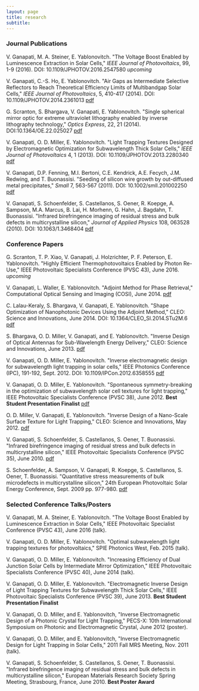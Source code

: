 ```yaml
---
layout: page
title: research
subtitle: 
---
```



### Journal Publications


V. Ganapati, M. A. Steiner, E. Yablonovitch. "The Voltage Boost Enabled by Luminescence Extraction in Solar Cells," *IEEE Journal of Photovoltaics*, 99, 1-9 (2016). DOI: 10.1109/JPHOTOV.2016.2547580
*upcoming*

V. Ganapati, C.-S. Ho, E. Yablonovitch. "Air Gaps as Intermediate Selective Reflectors to Reach Theoretical Efficiency Limits of Multibandgap Solar Cells," *IEEE Journal of Photovoltaics*, 5, 410-417 (2014). DOI: 10.1109/JPHOTOV.2014.2361013
[pdf]("publications/ganapati_jpv_2014.pdf")

G. Scranton, S. Bhargava, V. Ganapati, E. Yablonovitch. "Single spherical mirror optic for extreme ultraviolet lithography enabled by inverse lithography technology," *Optics Express*, 22, 21 (2014). DOI:10.1364/OE.22.025027
[pdf]("publications/scranton_EUV.pdf")

V. Ganapati, O. D. Miller, E. Yablonovitch. "Light Trapping Textures Designed by Electromagnetic Optimization for Subwavelength Thick Solar Cells,"  *IEEE Journal of Photovoltaics* 4, 1 (2013). DOI: 10.1109/JPHOTOV.2013.2280340
[pdf]("publications/ieee_jpv_light_trapping.pdf")

V. Ganapati, D.P. Fenning, M.I. Bertoni, C.E. Kendrick, A.E. Fecych, J.M. Redwing, and T. Buonassisi. "Seeding of silicon wire growth by out-diffused metal precipitates," *Small* 7, 563-567 (2011). DOI: 10.1002/smll.201002250 
[pdf]("publications/Small.pdf")

V. Ganapati, S. Schoenfelder, S. Castellanos, S. Oener, R. Koepge, A. Sampson, M.A. Marcus, B. Lai, H. Morhenn, G. Hahn, J. Bagdahn, T. Buonassisi. "Infrared birefringence imaging of residual stress and bulk defects in multicrystalline silicon," *Journal of Applied Physics* 108, 063528 (2010). DOI: 10.1063/1.3468404
[pdf]("publications/JournalAppliedPhys.pdf")


### Conference Papers


G. Scranton, T. P. Xiao, V. Ganapati, J. Holzrichter, P. F. Peterson, E. Yablonovitch. "Highly Efficient Thermophotovoltaics Enabled by Photon Re-Use," IEEE Photovoltaic Specialists Conference (PVSC 43), June 2016. 
*upcoming*

V. Ganapati, L. Waller, E. Yablonovitch. "Adjoint Method for Phase Retrieval," Computational Optical Sensing and Imaging (COSI), June 2014.
[pdf]("publications/COSI-2014.pdf")

C. Lalau-Keraly, S. Bhargava, V. Ganapati, E. Yablonovitch. "Shape Optimization of Nanophotonic Devices Using the Adjoint Method," CLEO: Science and Innovations, June 2014. DOI: 10.1364/CLEO_SI.2014.STu2M.6
[pdf]("publications/"CLEO-2014.pdf")

S. Bhargava, O. D. Miller, V. Ganapati, and E. Yablonovitch. "Inverse Design of Optical Antennas for Sub-Wavelength Energy Delivery," CLEO: Science and Innovations, June 2013.
[pdf]("publications/bhargava_cleo_2012.pdf")

V. Ganapati, O. D. Miller, E. Yablonovitch. "Inverse electromagnetic design for subwavelength light trapping in solar cells," IEEE Photonics Conference (IPC), 191-192, Sept. 2012. DOI: 10.1109/IPCon.2012.6358555 
[pdf]("publications/IPC_paper.pdf")

V. Ganapati, O. D. Miller, E. Yablonovitch. "Spontaneous symmetry-breaking in the optimization of subwavelength solar cell textures for light trapping," IEEE Photovoltaic Specialists Conference (PVSC 38), June 2012. **Best Student Presentation Finalist**
[pdf]("publications/ganapati_pvsc_2012.pdf")

O. D. Miller, V. Ganapati, E. Yablonovitch. "Inverse Design of a Nano-Scale Surface Texture for Light Trapping," CLEO: Science and Innovations, May 2012. 
[pdf]("publications/miller_cleo_2012.pdf")

V. Ganapati, S. Schoenfelder, S. Castellanos, S. Oener, T. Buonassisi. "Infrared birefringence imaging of residual stress and bulk defects in multicrystalline silicon," IEEE Photovoltaic Specialists Conference (PVSC 35), June 2010. 
[pdf]("publications/Ganapati-IEEEPVSC-2010.pdf")

S. Schoenfelder, A. Sampson, V. Ganapati, R. Koepge, S. Castellanos, S. Oener, T. Buonassisi. "Quantitative stress measurements of bulk microdefects in multicrystalline silicon," 24th European Photovoltaic Solar Energy Conference, Sept. 2009 pp. 977-980.
[pdf]("publications/Schoenfelder-EUPVSEC-2009.pdf")


### Selected Conference Talks/Posters


V. Ganapati, M. A. Steiner, E. Yablonovitch. "The Voltage Boost Enabled by Luminescence Extraction in Solar Cells," IEEE Photovoltaic Specialist Conference (PVSC 43), June 2016 (talk).

V. Ganapati, O. D. Miller, E. Yablonovitch. "Optimal subwavelength light trapping textures for photovoltaics," SPIE Photonics West, Feb. 2015 (talk).

V. Ganapati, O. D. Miller, E. Yablonovitch. "Increasing Efficiency of Dual Junction Solar Cells by Intermediate Mirror Optimization," IEEE Photovoltaic Specialists Conference (PVSC 40), June 2014 (talk).

V. Ganapati, O. D. Miller, E. Yablonovitch. "Electromagnetic Inverse Design of Light Trapping Textures for Subwavelength Thick Solar Cells," IEEE Photovoltaic Specialists Conference (PVSC 39), June 2013. **Best Student Presentation Finalist**

V. Ganapati, O. D. Miller, and E. Yablonovitch, "Inverse Electromagnetic Design of a Photonic Crystal for Light Trapping," PECS-X: 10th International Symposium on Photonic and Electromagnetic Crystal, June 2012 (poster).

V. Ganapati, O. D. Miller, and E. Yablonovitch, "Inverse Electromagnetic Design for Light Trapping in Solar Cells," 2011 Fall MRS Meeting, Nov. 2011 (talk).

V. Ganapati, S. Schoenfelder, S. Castellanos, S. Oener, T. Buonassisi. "Infrared birefringence imaging of residual stress and bulk defects in multicrystalline silicon," European Materials Research Society Spring Meeting, Strasbourg, France, June 2010. **Best Poster Award**
